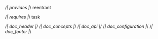 /*| provides |*/
reentrant

/*| requires |*/
task

/*| doc_header |*/
/*| doc_concepts |*/
/*| doc_api |*/
/*| doc_configuration |*/
/*| doc_footer |*/
